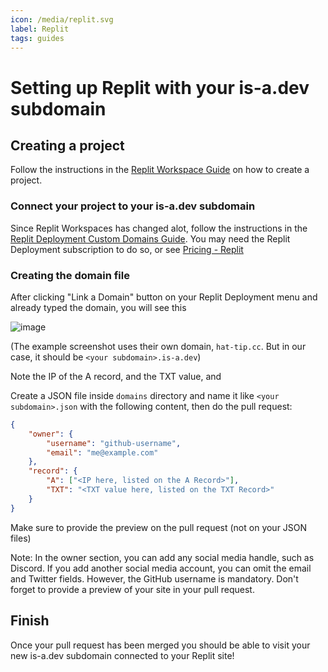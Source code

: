 ```yaml
---
icon: /media/replit.svg
label: Replit
tags: guides
---
```


# Setting up Replit with your is-a.dev subdomain

## Creating a project
Follow the instructions in the [Replit Workspace Guide](https://docs.replit.com/replit-workspace/introduction-to-workspace#how-to-create-a-repl) on how to create a project.

### Connect your project to your is-a.dev subdomain

Since Replit Workspaces has changed alot, follow the instructions in the [Replit Deployment Custom Domains Guide](https://docs.replit.com/cloud-services/deployments/custom-domains#connecting-your-domain-to-your-deployment). You may need the Replit Deployment subscription to do so, or see [Pricing - Replit](https://replit.com/pricing)

### Creating the domain file

After clicking "Link a Domain" button on your Replit Deployment menu and already typed the domain, you will see this

![image](https://docimg.replit.com/images/deployments/custom-domains/03.png)

(The example screenshot uses their own domain, `hat-tip.cc`. But in our case, it should be `<your subdomain>.is-a.dev`)

Note the IP of the A record, and the TXT value, and

Create a JSON file inside `domains` directory and name it like `<your subdomain>.json` with the following content, then do the pull request:

```json
{
    "owner": {
        "username": "github-username",
        "email": "me@example.com"
    },
    "record": {
        "A": ["<IP here, listed on the A Record>"],
        "TXT": "<TXT value here, listed on the TXT Record>"
    }
}
```

<!-- as EducatedSuddenBucket's suggestion -->
Make sure to provide the preview on the pull request (not on your JSON files)

Note: In the owner section, you can add any social media handle, such as Discord. If you add another social media account, you can omit the email and Twitter fields. However, the GitHub username is mandatory. Don't forget to provide a preview of your site in your pull request.

## Finish

Once your pull request has been merged you should be able to visit your new is-a.dev subdomain connected to your Replit site!